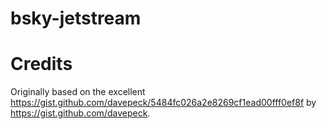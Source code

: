 # bsky-jetstream

# Credits

Originally based on the excellent https://gist.github.com/davepeck/5484fc026a2e8269cf1ead00fff0ef8f by https://gist.github.com/davepeck.
